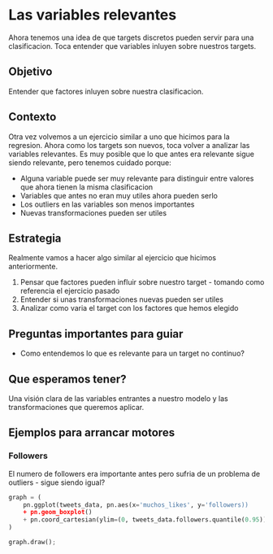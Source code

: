# Las variables relevantes
Ahora tenemos una idea de que targets discretos pueden servir para una clasificacion. Toca entender que variables inluyen sobre nuestros targets.

## Objetivo
Entender que factores inluyen sobre nuestra clasificacion.

## Contexto
Otra vez volvemos a un ejercicio similar a uno que hicimos para la regresion. Ahora como los targets son nuevos, toca volver a analizar las variables relevantes. Es muy posible que lo que antes era relevante sigue siendo relevante, pero tenemos cuidado porque:

* Alguna variable puede ser muy relevante para distinguir entre valores que ahora tienen la misma clasificacion
* Variables que antes no eran muy utiles ahora pueden serlo
* Los outliers en las variables son menos importantes
* Nuevas transformaciones pueden ser utiles

## Estrategia
Realmente vamos a hacer algo similar al ejercicio que hicimos anteriormente.

1. Pensar que factores pueden influir sobre nuestro target - tomando como referencia el ejercicio pasado
2. Entender si unas transformaciones nuevas pueden ser utiles
3. Analizar como varia el target con los factores que hemos elegido

## Preguntas importantes para guiar

* Como entendemos lo que es relevante para un target no continuo?

## Que esperamos tener?
Una visión clara de las variables entrantes a nuestro modelo y las transformaciones que queremos aplicar.

## Ejemplos para arrancar motores

### Followers
El numero de followers era importante antes pero sufria de un problema de outliers - sigue siendo igual?

```python
graph = (
    pn.ggplot(tweets_data, pn.aes(x='muchos_likes', y='followers))
    + pn.geom_boxplot()
    + pn.coord_cartesian(ylim=(0, tweets_data.followers.quantile(0.95)))
)

graph.draw();
```